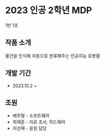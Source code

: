 # 2023 인공 2학년 MDP
1반 1조

## 작품 소개
물건을 인식해 자동으로 분류해주는 인공지능 로봇팔

## 개발 기간
- 2023.10.2 ~

## 조원
- 배주형 - 소프트웨어
- 최재훈 - 자료 조사, 하드웨어 
- 이선재 - 응원 담당

